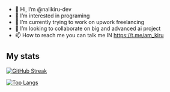 - 👋 Hi, I’m @nalikiru-dev
- 👀 I’m interested in programing 
- 🌱 I’m currently trying to work on upwork freelancing
- 💞️ I’m looking to collaborate on big and advanced ai project
- 📫 How to reach me you can talk me IN https://t.me/am_kiru

<!---
nalikiru-dev/nalikiru-dev is a ✨ special ✨ repository because its `README.md` (this file) appears on your GitHub profile.
You can click the Preview link to take a look at your changes.
--->
<h2>My stats</h2>

[![GitHub Streak](http://github-readme-streak-stats.herokuapp.com?user=nalikiru-dev&theme=dark&background=000000)](https://git.io/streak-stats)

[![Top Langs](https://github-readme-stats.vercel.app/api/top-langs/?username=nalikiru-dev&layout=compact&theme=vision-friendly-dark)](https://github.com/anuraghazra/github-readme-stats)
